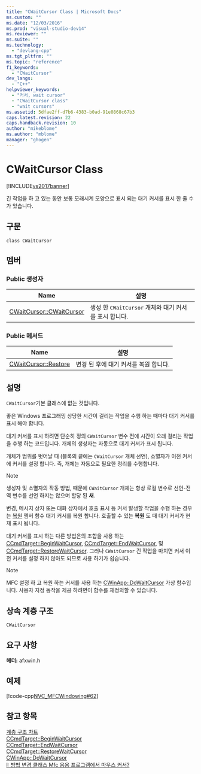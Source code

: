 ```yaml
---
title: "CWaitCursor Class | Microsoft Docs"
ms.custom: ""
ms.date: "12/03/2016"
ms.prod: "visual-studio-dev14"
ms.reviewer: ""
ms.suite: ""
ms.technology: 
  - "devlang-cpp"
ms.tgt_pltfrm: ""
ms.topic: "reference"
f1_keywords: 
  - "CWaitCursor"
dev_langs: 
  - "C++"
helpviewer_keywords: 
  - "커서, wait cursor"
  - "CWaitCursor class"
  - "wait cursors"
ms.assetid: 5dfae2ff-d7b6-4383-b0ad-91e0868c67b3
caps.latest.revision: 22
caps.handback.revision: 10
author: "mikeblome"
ms.author: "mblome"
manager: "ghogen"
---
```

# CWaitCursor Class
[!INCLUDE[vs2017banner](../../assembler/inline/includes/vs2017banner.md)]

긴 작업을 하 고 있는 동안 보통 모래시계 모양으로 표시 되는 대기 커서를 표시 한 줄 수가 있습니다.  
  
## 구문  
  
```  
class CWaitCursor  
```  
  
## 멤버  
  
### Public 생성자  
  
|Name|설명|  
|----------|--------|  
|[CWaitCursor::CWaitCursor](../Topic/CWaitCursor::CWaitCursor.md)|생성 한 `CWaitCursor` 개체와 대기 커서를 표시 합니다.|  
  
### Public 메서드  
  
|Name|설명|  
|----------|--------|  
|[CWaitCursor::Restore](../Topic/CWaitCursor::Restore.md)|변경 된 후에 대기 커서를 복원 합니다.|  
  
## 설명  
 `CWaitCursor`기본 클래스에 없는 것입니다.  
  
 좋은 Windows 프로그래밍 상당한 시간이 걸리는 작업을 수행 하는 때마다 대기 커서를 표시 해야 합니다.  
  
 대기 커서를 표시 하려면 단순히 정의 `CWaitCursor` 변수 전에 시간이 오래 걸리는 작업을 수행 하는 코드입니다.  개체의 생성자는 자동으로 대기 커서가 표시 됩니다.  
  
 개체가 범위를 벗어날 때 \(블록의 끝에는 `CWaitCursor` 개체 선언\), 소멸자가 이전 커서에 커서를 설정 합니다.  즉, 개체는 자동으로 필요한 정리를 수행합니다.  
  
> [!NOTE]
>  생성자 및 소멸자의 작동 방법, 때문에 `CWaitCursor` 개체는 항상 로컬 변수로 선언\-전역 변수를 선언 하지는 않으며 할당 된  **새**.  
  
 변경, 메시지 상자 또는 대화 상자에서 호출 표시 등 커서 발생할 작업을 수행 하는 경우는  [복원](../Topic/CWaitCursor::Restore.md) 멤버 함수 대기 커서를 복원 합니다.  호출할 수 있는  **복원** 도 때 대기 커서가 현재 표시 됩니다.  
  
 대기 커서를 표시 하는 다른 방법은의 조합을 사용 하는  [CCmdTarget::BeginWaitCursor](../Topic/CCmdTarget::BeginWaitCursor.md),  [CCmdTarget::EndWaitCursor](../Topic/CCmdTarget::EndWaitCursor.md), 및  [CCmdTarget::RestoreWaitCursor](../Topic/CCmdTarget::RestoreWaitCursor.md).  그러나 `CWaitCursor` 긴 작업을 마치면 커서 이전 커서를 설정 하지 않아도 되므로 사용 하기가 쉽습니다.  
  
> [!NOTE]
>  MFC 설정 하 고 복원 하는 커서를 사용 하는  [CWinApp::DoWaitCursor](../Topic/CWinApp::DoWaitCursor.md) 가상 함수입니다.  사용자 지정 동작을 제공 하려면이 함수를 재정의할 수 있습니다.  
  
## 상속 계층 구조  
 `CWaitCursor`  
  
## 요구 사항  
 **헤더:** afxwin.h  
  
## 예제  
 [!code-cpp[NVC_MFCWindowing#62](../../mfc/reference/codesnippet/CPP/cwaitcursor-class_1.cpp)]  
  
## 참고 항목  
 [계층 구조 차트](../../mfc/hierarchy-chart.md)   
 [CCmdTarget::BeginWaitCursor](../Topic/CCmdTarget::BeginWaitCursor.md)   
 [CCmdTarget::EndWaitCursor](../Topic/CCmdTarget::EndWaitCursor.md)   
 [CCmdTarget::RestoreWaitCursor](../Topic/CCmdTarget::RestoreWaitCursor.md)   
 [CWinApp::DoWaitCursor](../Topic/CWinApp::DoWaitCursor.md)   
 [I: 방법 변경 클래스 Mfc 응용 프로그램에서 마우스 커서?](http://go.microsoft.com/fwlink/?LinkID=128044)